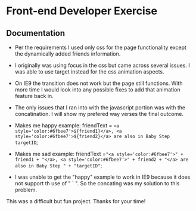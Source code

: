 Front-end Developer Exercise
============================


Documentation
------------
* Per the requirements I used only css for the page functionality except the dynamically added friends information.

* I originally was using focus in the css but came across several issues. I was able to use target instead for the css animation aspects.

* On IE9 the transition does not work but the page still functions. With more time I would look into any possible fixes to add that animation feature back in.

* The only issues that I ran into with the javascript portion was with the concatination. I will show my prefered way verses the final outcome.

* Makes me happy example: friendText = `<a style='color:#6fbee7'>${friend1}</a>, <a style='color:#6fbee7'>${friend2}</a> are also in Baby Step targetID`;

* Makes me sad example: friendText =`"<a style='color:#6fbee7'>" + friend1 + "</a>, <a style='color:#6fbee7'>" + friend2 + "</a> are also in Baby Step " + "targetID"`;

* I was unable to get the "happy" example to work in IE9 because it does not support th use of " ` ". So the concating was my solution to this problem.


This was a difficult but fun project. Thanks for your time!
